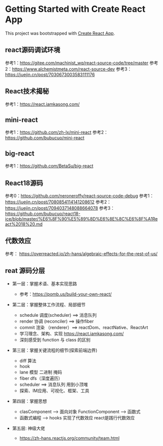 # Getting Started with Create React App

This project was bootstrapped with [Create React App](https://github.com/facebook/create-react-app).

## react源码调试环境
参考1：https://gitee.com/machinist_wq/react-source-code/tree/master
参考2：https://www.alchemistmeta.com/react-source-dev
参考3：https://juejin.cn/post/7030673003583111176


## React技术揭秘
参考1：https://react.iamkasong.com/

## mini-react
参考1：https://github.com/zh-lx/mini-react
参考2：https://github.com/bubucuo/mini-react

## big-react
参考1：https://github.com/BetaSu/big-react

## React18源码
参考0：https://github.com/neroneroffy/react-source-code-debug
参考1：https://juejin.cn/post/7080854114141208612
参考2：https://juejin.cn/post/7094037148088664078
参考3：https://github.com/bubucuo/react18-ice/blob/master/%E6%8F%90%E5%89%8D%E6%8E%8C%E6%8F%A1React%2018%20.md

## 代数效应
参考： https://overreacted.io/zh-hans/algebraic-effects-for-the-rest-of-us/

## reat 源码分层
- 第一层：掌握术语、基本实现思路
    - 参考：https://pomb.us/build-your-own-react/

- 第二层：掌握整体工作流程、局部细节 
    - schedule 调度(scheduler) ==> 消息队列
    - render 协调  (reconciler)  ==> 操作fiber
    - commit 渲染 （renderer）==> reactDom、reactNative、ReactArt
    - 学习理念、架构、实现 https://react.iamkasong.com/
    - 深刻感受到 function 与 class 的区别

- 第三层：掌握关键流程的细节(探索前端边界)
    - diff 算法
    - hook
    - lane 模型 二进制 掩码
    - fiber  dfs（深度遍历）
    - scheduler ==> 消息队列 用到小顶堆
    - 探索、IM应用、可视化、框架、工具

- 第四层：掌握思想
    - clasComponent --> 面向对象  FunctionComponent --> 函数式
    - 函数式编程 --> hooks 实现了代数效应  react是践行代数效应

- 第五层: 神级大佬
    - https://zh-hans.reactjs.org/community/team.html